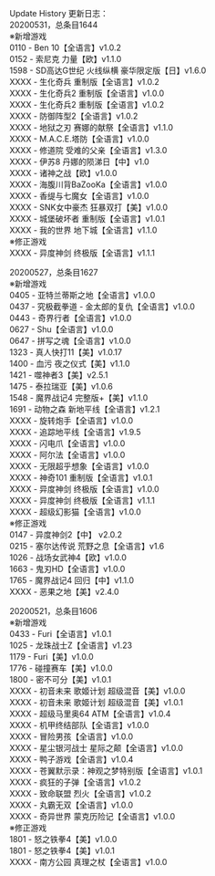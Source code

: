 Update History 更新日志：  
20200531，总条目1644  
※新增游戏  
0110 - Ben 10【全语言】v1.0.2  
0152 - 索尼克 力量【欧】v1.1.0  
1598 - SD高达G世纪 火线纵横 豪华限定版【日】v1.6.0  
XXXX - 生化奇兵 重制版【全语言】v1.0.2  
XXXX - 生化奇兵2 重制版【全语言】v1.0.0  
XXXX - 生化奇兵2 重制版【全语言】v1.0.2  
XXXX - 防御阵型2【全语言】v1.0.2  
XXXX - 地狱之刃 赛娜的献祭【全语言】v1.1.0  
XXXX - M.A.C.E.塔防【全语言】v1.0.0  
XXXX - 修道院 受难的父亲【全语言】v1.3.0  
XXXX - 伊苏8 丹娜的陨涕日【中】v1.0  
XXXX - 诸神之战【欧】v1.0.0  
XXXX - 海腹川背BaZooKa【全语言】v1.0.0  
XXXX - 香缇与七魔女【全语言】v1.0.0  
XXXX - SNK女中豪杰 狂暴双打【美】v1.0.0  
XXXX - 城堡破坏者 重制版【全语言】v1.0.1  
XXXX - 我的世界 地下城【全语言】v1.1.0  
※修正游戏  
XXXX - 异度神剑 终极版【全语言】v1.1.1  
  
20200527，总条目1627  
※新增游戏  
0405 - 亚特兰蒂斯之地【全语言】v1.0.0  
0437 - 究极截拳道 - 金太郎的复仇【全语言】v1.0.0  
0443 - 奇界行者【全语言】v1.0.0  
0627 - Shu【全语言】v1.0.0  
0647 - 拼写之魂【全语言】v1.0.0  
1323 - 真人快打11【美】v1.0.17  
1400 - 血污 夜之仪式【美】v1.1.0  
1421 - 噬神者3【美】v2.5.1  
1475 - 泰拉瑞亚【美】v1.0.6  
1548 - 魔界战记4 完整版+【美】v1.1.0  
1691 - 动物之森 新地平线【全语言】v1.2.1  
XXXX - 旋转炮手【全语言】v1.0.0  
XXXX - 追踪地平线【全语言】v1.9.5  
XXXX - 闪电爪【全语言】v1.0.0  
XXXX - 阿尔法【全语言】v1.0.0  
XXXX - 无限超乎想象【全语言】v1.0.0  
XXXX - 神奇101 重制版【全语言】v1.0.1  
XXXX - 异度神剑 终极版【全语言】v1.0.0  
XXXX - 异度神剑 终极版【全语言】v1.1.1  
XXXX - 超级幻影猫【全语言】v1.0.0  
※修正游戏  
0147 - 异度神剑2【中】 v2.0.2  
0215 - 塞尔达传说 荒野之息【全语言】v1.6  
1026 - 战场女武神4【欧】v1.0.0  
1663 - 鬼刃HD【全语言】v1.0.0  
1765 - 魔界战记4 回归【中】v1.1.0  
XXXX - 恶果之地【美】v2.4.0  
  
20200521，总条目1606  
※新增游戏  
0433 - Furi【全语言】v1.0.1  
1025 - 龙珠战士Z【全语言】v1.23  
1179 - Furi【美】v1.0.0  
1776 - 碰撞赛车【美】v1.0.0  
1800 - 密不可分【美】v1.0.1  
XXXX - 初音未来 歌姬计划 超级混音【美】v1.0.0  
XXXX - 初音未来 歌姬计划 超级混音【美】v1.0.1  
XXXX - 超级马里奥64 ATM【全语言】v1.0.4  
XXXX - 机甲终结部队【全语言】v1.0.0  
XXXX - 冒险男孩【全语言】v1.0.0  
XXXX - 星尘银河战士 星际之颠【全语言】v1.0.0  
XXXX - 鸭子游戏【全语言】v1.0.4  
XXXX - 苍翼默示录：神观之梦特别版【全语言】v1.0.1  
XXXX - 疯狂的子弹【全语言】v1.0.2  
XXXX - 致命联盟 烈火【全语言】v1.0.2  
XXXX - 丸霸无双【全语言】v1.0.0  
XXXX - 奇异世界 蒙克历险记【全语言】v1.0.0  
※修正游戏  
1801 - 怒之铁拳4【美】v1.0.0  
1801 - 怒之铁拳4【美】v1.0.1  
XXXX - 南方公园 真理之杖【全语言】v1.0.0
